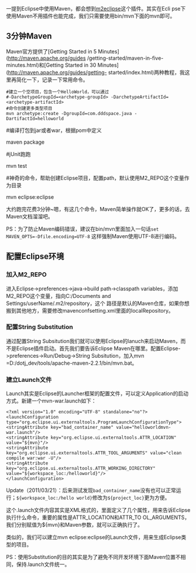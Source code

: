

一提到Eclipse中使用Maven，都会想到[m2eclipse](http://m2eclipse.codehaus.org/)这个插件。其实在Ecli
pse下使用Maven不用插件也能完成，我们只需要使用bin/mvn下面的mvn即可。

## 3分钟Maven

Maven官方提供了[Getting Started in 5 Minutes](http://maven.apache.org/guides
/getting-started/maven-in-five-minutes.html)和[Getting Started in 30
Minutes](http://maven.apache.org/guides/getting-
started/index.html)两种教程，我这里再简化一下，记录一下常用命令。

    
    #建立一个空项目，包含一个HelloWorld，可以通过
    #-DarchetypeGroupId=<archetype-groupId> -DarchetypeArtifactId=<archetype-artifactId>
    #命令创建更多类型项目
    mvn archetype:create -DgroupId=com.dddspace.java -DartifactId=helloworld

#编译打包到jar或者war，根据pom中定义

maven package

#jUnit跑跑

mvn test

#神奇的命令，帮助创建Eclipse项目，配置path，默认使用M2_REPO这个变量作为目录

mvn eclipse:eclipse

大约跑完花费3分钟~嗯，有这几个命令，Maven简单操作就OK了，更多的话，去Maven文档溜溜吧。

PS：为了防止Maven编码错误，建议在bin/mvn里面加入一句话`set MAVEN_OPTS=-Dfile.encoding=UTF-8`
这样强制Maven使用UTF-8进行编码。

## 配置Eclipse环境

### 加入M2_REPO

进入Eclipse->preferences->java->build path->classpath
variables，添加M2_REPO这个变量，指向C:/Documents and Settings/userName/.m2/repository，这个
路径是默认的Maven仓库，如果你想搬到其他地方，需要修改mavenconfsetting.xml里面的localRepository。

### 配置String Substitution

通过配置String
Subsitution我们就可以使用Eclipse的lanuch来启动Maven，而不是Eclipse插件启动。首先我们要告诉Eclipse
Maven在哪里。配置Eclipse->preferences->Run/Debug->String Subsitution，加入mvn
=D:/dotj_dev/tools/apache-maven-2.2.1/bin/mvn.bat。

### 建立Launch文件

Launch其实是Eclipse的Launcher框架的配置文件，可以定义Application的启动方式。新建一个mvn-war.launch如下：

    
    <?xml version="1.0" encoding="UTF-8" standalone="no"?>
    <launchConfiguration type="org.eclipse.ui.externaltools.ProgramLaunchConfigurationType">
    <stringAttribute key="bad_container_name" value="helloworldmvn-war.launch"/>
    <stringAttribute key="org.eclipse.ui.externaltools.ATTR_LOCATION" value="${mvn}"/>
    <stringAttribute key="org.eclipse.ui.externaltools.ATTR_TOOL_ARGUMENTS" value="clean compile war:war -U"/>
    <stringAttribute key="org.eclipse.ui.externaltools.ATTR_WORKING_DIRECTORY" value="${workspace_loc:/helloworld}"/>
    </launchConfiguration>
    

Update（2011/03/21）：后来测试发现`bad_container_name`没有也可以正常运行；`${workspace_loc:/hello
world}`修改为`${project_loc}`更为方便。

这个.launch文件内容其实是XML格式的，里面定义了几个属性，用来告诉Eclipse执行什么命令，重要的属性是ATTR_LOCATION和ATTR_TO
OL_ARGUMENTS，我们分别赋值为${mvn}和Maven参数，就可以正确执行了。

类似的，我们可以建立mvn eclipse:eclipse的Launch文件，用来生成Eclipse类型的项目。

PS：使用Substitution的目的其实是为了避免不同开发环境下面Maven位置不相同，保持.launch文件统一。


